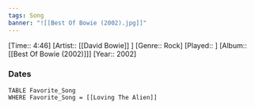 ```yaml
---
tags: Song  
banner: "![[Best Of Bowie (2002).jpg]]"
---
```

[Time:: 4:46]
[Artist:: [[David Bowie]] ]
[Genre:: Rock]
[Played:: ]
[Album:: [[Best Of Bowie (2002)]]]
[Year:: 2002]
### Dates
````dataview
TABLE Favorite_Song
WHERE Favorite_Song = [[Loving The Alien]]
````